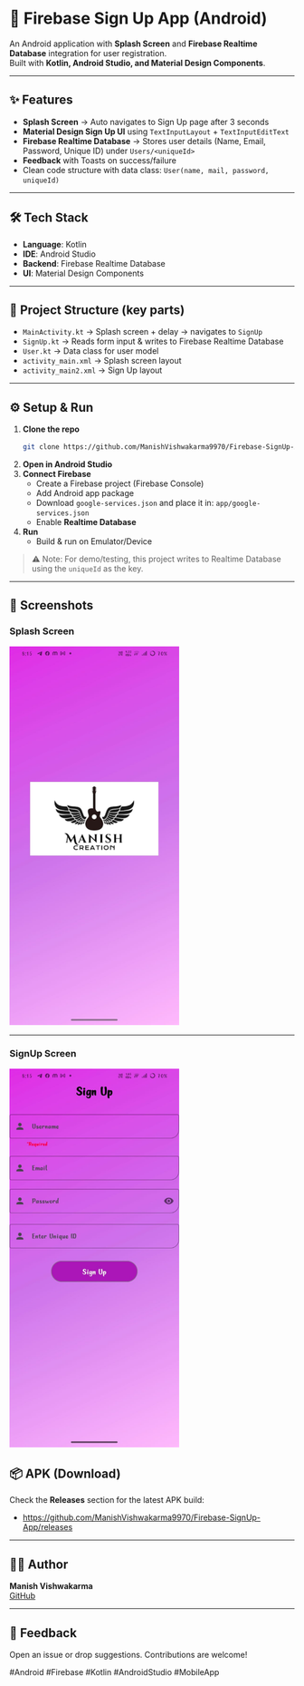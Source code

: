 # 🚀 Firebase Sign Up App (Android)

An Android application with **Splash Screen** and **Firebase Realtime Database** integration for user registration.  
Built with **Kotlin, Android Studio, and Material Design Components**.

---

## ✨ Features
- **Splash Screen** → Auto navigates to Sign Up page after 3 seconds
- **Material Design Sign Up UI** using `TextInputLayout` + `TextInputEditText`
- **Firebase Realtime Database** → Stores user details (Name, Email, Password, Unique ID) under `Users/<uniqueId>`
- **Feedback** with Toasts on success/failure
- Clean code structure with data class: `User(name, mail, password, uniqueId)`

---

## 🛠 Tech Stack
- **Language**: Kotlin
- **IDE**: Android Studio
- **Backend**: Firebase Realtime Database
- **UI**: Material Design Components

---

## 📂 Project Structure (key parts)
- `MainActivity.kt` → Splash screen + delay → navigates to `SignUp`
- `SignUp.kt` → Reads form input & writes to Firebase Realtime Database
- `User.kt` → Data class for user model
- `activity_main.xml` → Splash screen layout
- `activity_main2.xml` → Sign Up layout

---

## ⚙️ Setup & Run
1. **Clone the repo**
   ```bash
   git clone https://github.com/ManishVishwakarma9970/Firebase-SignUp-App.git
   ```
2. **Open in Android Studio**
3. **Connect Firebase**
   - Create a Firebase project (Firebase Console)
   - Add Android app package
   - Download `google-services.json` and place it in: `app/google-services.json`
   - Enable **Realtime Database**
4. **Run**
   - Build & run on Emulator/Device

> ⚠️ Note: For demo/testing, this project writes to Realtime Database using the `uniqueId` as the key.

---

## 📸 Screenshots

### Splash Screen
<img src="screenshots/splash.png.jpg" alt="Splash Screen" width="300"/>

---

### SignUp Screen
<img src="screenshots/signup.png.jpg" alt="SignUp Screen" width="300"/>


## 📦 APK (Download)
Check the **Releases** section for the latest APK build:
- https://github.com/ManishVishwakarma9970/Firebase-SignUp-App/releases

---

## 👨‍💻 Author
**Manish Vishwakarma**  
[GitHub](https://github.com/ManishVishwakarma9970)

---

## 📢 Feedback
Open an issue or drop suggestions. Contributions are welcome!

#Android #Firebase #Kotlin #AndroidStudio #MobileApp
